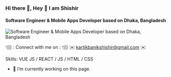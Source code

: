 ### Hi there 👋, Hey 👋  I am Shishir
####  Software Engineer & Mobile Apps Developer based on Dhaka, Bangladesh
![ Software Engineer & Mobile Apps Developer based on Dhaka, Bangladesh](https://arturssmirnovs.github.io/github-profile-readme-generator/images/banner.png)

👇🏽 : Connect with me on : 👇🏽
✉️ kartikbanikshishir@gmail.com ✉️

Skills: VUE JS / REACT / JS / HTML / CSS

- 🔭 I’m currently working on this page. 




